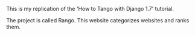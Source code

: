 This is my replication of the 'How to Tango with Django 1.7' tutorial.

The project is called Rango. This website categorizes websites and ranks them.

 
